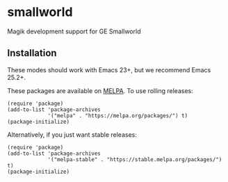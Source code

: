 # smallworld
Magik development support for GE Smallworld

## Installation

These modes should work with Emacs 23+, but we recommend Emacs 25.2+.

These packages are available on [MELPA](http://melpa.org/). To use
rolling releases:

``` emacs-lisp
(require 'package)
(add-to-list 'package-archives
             '("melpa" . "https://melpa.org/packages/") t)
(package-initialize)
```

Alternatively, if you just want stable releases:

``` emacs-lisp
(require 'package)
(add-to-list 'package-archives
             '("melpa-stable" . "https://stable.melpa.org/packages/") t)
(package-initialize)
```

